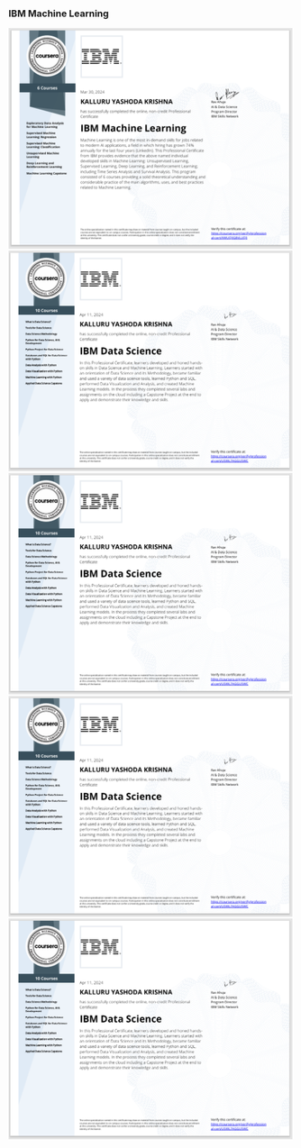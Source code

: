 ### IBM Machine Learning
<img src="pro.png" alt="">



<img src="full.png" alt="">

<img src="full.png" alt="">

<img src="full.png" alt="">
<img src="full.png" alt="">
